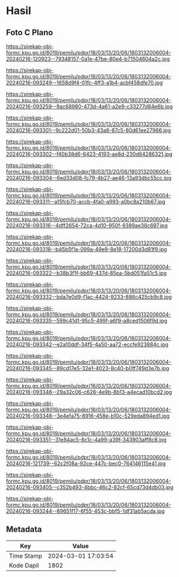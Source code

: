 # Hasil

## Foto C Plano

https://sirekap-obj-formc.kpu.go.id/8019/pemilu/pdpr/18/03/13/20/06/1803132006004-20240216-120923--79348157-0a1e-47be-80e4-b71504604a2c.jpg

https://sirekap-obj-formc.kpu.go.id/8019/pemilu/pdpr/18/03/13/20/06/1803132006004-20240216-093249--1658d9f4-01fc-4ff3-a1b4-acbf458dfe70.jpg

https://sirekap-obj-formc.kpu.go.id/8019/pemilu/pdpr/18/03/13/20/06/1803132006004-20240216-093259--9ac68980-473d-4a61-a2e9-c33277d84e6b.jpg

https://sirekap-obj-formc.kpu.go.id/8019/pemilu/pdpr/18/03/13/20/06/1803132006004-20240216-093301--9c222d01-50b3-43a8-87c5-80d61ee27966.jpg

https://sirekap-obj-formc.kpu.go.id/8019/pemilu/pdpr/18/03/13/20/06/1803132006004-20240216-093302--f40b38d6-6423-4193-ae8d-230d64286321.jpg

https://sirekap-obj-formc.kpu.go.id/8019/pemilu/pdpr/18/03/13/20/06/1803132006004-20240216-093304--6ed33d08-fc79-4b27-ae46-13a93dbc55cc.jpg

https://sirekap-obj-formc.kpu.go.id/8019/pemilu/pdpr/18/03/13/20/06/1803132006004-20240216-093311--a15fcb70-accb-4fa0-a993-a0bc8a210b67.jpg

https://sirekap-obj-formc.kpu.go.id/8019/pemilu/pdpr/18/03/13/20/06/1803132006004-20240216-093316--4dff2654-72ca-4d10-950f-9389ae38c697.jpg

https://sirekap-obj-formc.kpu.go.id/8019/pemilu/pdpr/18/03/13/20/06/1803132006004-20240216-093318--b45b5f1a-099a-49e9-8e18-17200d3d81f9.jpg

https://sirekap-obj-formc.kpu.go.id/8019/pemilu/pdpr/18/03/13/20/06/1803132006004-20240216-093322--b38b3f1f-bb69-437d-85ea-5bd051fa51c5.jpg

https://sirekap-obj-formc.kpu.go.id/8019/pemilu/pdpr/18/03/13/20/06/1803132006004-20240216-093332--bda7e0d9-f1ac-4424-9233-886c425cb9c8.jpg

https://sirekap-obj-formc.kpu.go.id/8019/pemilu/pdpr/18/03/13/20/06/1803132006004-20240216-093335--599c41d1-95c5-499f-a6f9-a8ced1506f9d.jpg

https://sirekap-obj-formc.kpu.go.id/8019/pemilu/pdpr/18/03/13/20/06/1803132006004-20240216-093342--e2a10ddf-34f5-4a50-aa72-eccfe923884c.jpg

https://sirekap-obj-formc.kpu.go.id/8019/pemilu/pdpr/18/03/13/20/06/1803132006004-20240216-093345--89cd17e5-32e1-4023-8c40-b0ff749d3e7b.jpg

https://sirekap-obj-formc.kpu.go.id/8019/pemilu/pdpr/18/03/13/20/06/1803132006004-20240216-093346--29a32c06-c626-4e9b-8b13-a4ecad10bcd2.jpg

https://sirekap-obj-formc.kpu.go.id/8019/pemilu/pdpr/18/03/13/20/06/1803132006004-20240216-093348--3e4efa75-8916-458e-b10c-529eda894ed1.jpg

https://sirekap-obj-formc.kpu.go.id/8019/pemilu/pdpr/18/03/13/20/06/1803132006004-20240216-093351--31e84ac5-8c1c-4a99-a39f-343903aff8c8.jpg

https://sirekap-obj-formc.kpu.go.id/8019/pemilu/pdpr/18/03/13/20/06/1803132006004-20240216-121739--62c2f08a-92ce-447c-bec0-764146115e41.jpg

https://sirekap-obj-formc.kpu.go.id/8019/pemilu/pdpr/18/03/13/20/06/1803132006004-20240216-093405--c352b493-4bbc-46c2-82cf-65cd73d4db03.jpg

https://sirekap-obj-formc.kpu.go.id/8019/pemilu/pdpr/18/03/13/20/06/1803132006004-20240216-093244--89651f17-6f55-453c-bbf5-1df31ab5acda.jpg


## Metadata

| Key        | Value               |
| ---------- | ------------------- |
| Time Stamp | 2024-03-01 17:03:54 |
| Kode Dapil | 1802                |



